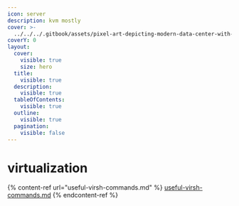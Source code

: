 ```yaml
---
icon: server
description: kvm mostly
cover: >-
  ../../../.gitbook/assets/pixel-art-depicting-modern-data-center-with-rows-servers_811279-85957.jpg
coverY: 0
layout:
  cover:
    visible: true
    size: hero
  title:
    visible: true
  description:
    visible: true
  tableOfContents:
    visible: true
  outline:
    visible: true
  pagination:
    visible: false
---
```


# virtualization

{% content-ref url="useful-virsh-commands.md" %}
[useful-virsh-commands.md](useful-virsh-commands.md)
{% endcontent-ref %}

